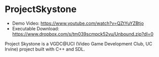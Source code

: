 # ProjectSkystone

* Demo Video: https://www.youtube.com/watch?v=QZtYuYZBtjo
* Executable Download: https://www.dropbox.com/s/tm039scmpck52vu/Unbound.zip?dl=0

Project Skystone is a VGDC@UCI (Video Game Development Club, UC Irvine) project built with C++ and SDL.  
